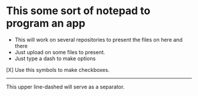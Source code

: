 # This some sort of notepad to program an app

- This will work on several repositories to present the files on here and there
- Just upload on some files to present.
- Just type a dash to make options

[X] Use this symbols to make checkboxes.

------------------------------------------------------------------------------------------

This upper line-dashed will serve as a separator.
